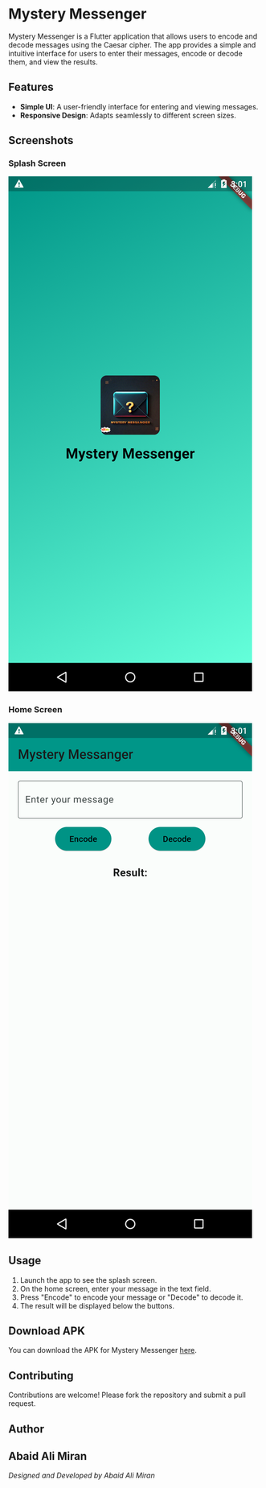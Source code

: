 # Mystery Messenger

Mystery Messenger is a Flutter application that allows users to encode and decode messages using the Caesar cipher. The app provides a simple and intuitive interface for users to enter their messages, encode or decode them, and view the results. 

## Features

- **Simple UI**: A user-friendly interface for entering and viewing messages.
- **Responsive Design**: Adapts seamlessly to different screen sizes.

## Screenshots

### Splash Screen
![Splash Screen](https://github.com/aabaidali/Mystery_Messanger/blob/main/Screenshot_1720260113.png)

### Home Screen
![Home Screen](Screenshot_1720260116.png)

## Usage

1. Launch the app to see the splash screen.
2. On the home screen, enter your message in the text field.
3. Press "Encode" to encode your message or "Decode" to decode it.
4. The result will be displayed below the buttons.

## Download APK

You can download the APK for Mystery Messenger [here](https://github.com/aabaidali/Mystery_Messanger/archive/refs/tags/APk.zip).

## Contributing

Contributions are welcome! Please fork the repository and submit a pull request.

## Author

**Abaid Ali Miran**
---

*Designed and Developed by Abaid Ali Miran*
